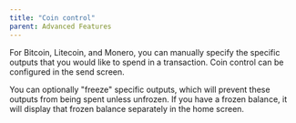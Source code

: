 ```yaml
---
title: "Coin control"
parent: Advanced Features
---
```


For Bitcoin, Litecoin, and Monero, you can manually specify the specific outputs that you would like to spend in a transaction. Coin control can be configured in the send screen.

You can optionally "freeze" specific outputs, which will prevent these outputs from being spent unless unfrozen. If you have a frozen balance, it will display that frozen balance separately in the home screen.
